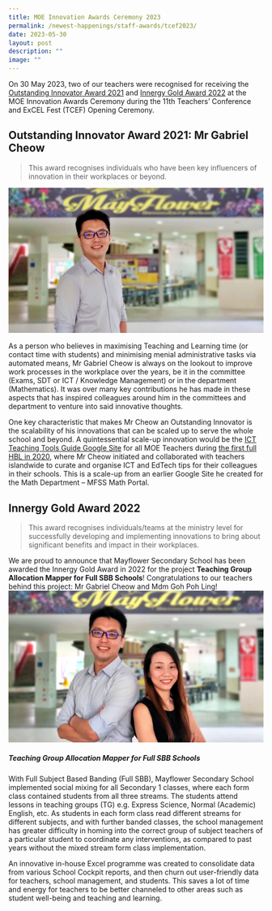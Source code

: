 ```yaml
---
title: MOE Innovation Awards Ceremony 2023
permalink: /newest-happenings/staff-awards/tcef2023/
date: 2023-05-30
layout: post
description: ""
image: ""
---
```

On 30 May 2023, two of our teachers were recognised for receiving the [Outstanding Innovator Award 2021](#OIA-2021) and [Innergy Gold Award 2022](#Innergy-Gold-2022) at the MOE Innovation Awards Ceremony during the 11th Teachers’ Conference and ExCEL Fest (TCEF) Opening Ceremony.


<a name="OIA-2021"></a>
## Outstanding Innovator Award 2021: Mr Gabriel Cheow
<blockquote>This award recognises individuals who have been key influencers of innovation in their workplaces or beyond.</blockquote>

![](/images/Staff%20Awards/tcef2023_oia_2.jpg)

As a person who believes in maximising Teaching and Learning time (or contact time with students) and minimising menial administrative tasks via automated means, Mr Gabriel Cheow is always on the lookout to improve work processes in the workplace over the years, be it in the committee (Exams, SDT or ICT / Knowledge Management) or in the department (Mathematics). It was over many key contributions he has made in these aspects that has inspired colleagues around him in the committees and department to venture into said innovative thoughts. 

One key characteristic that makes Mr Cheow an Outstanding Innovator is the scalability of his innovations that can be scaled up to serve the whole school and beyond. A quintessential scale-up innovation would be the [ICT Teaching Tools Guide Google Site](https://sites.google.com/moe.edu.sg/ictguide/home) for all MOE Teachers during [the first full HBL in 2020](https://www.straitstimes.com/singapore/education/schools-to-shift-to-full-home-based-learning-from-april-8), where Mr Cheow initiated and collaborated with teachers islandwide to curate and organise ICT and EdTech tips for their colleagues in their schools. This is a scale-up from an earlier Google Site he created for the Math Department – MFSS Math Portal.

<a name="Innergy-Gold-2022"></a>
## Innergy Gold Award 2022
<blockquote>This award recognises individuals/teams at the ministry level for successfully developing and implementing innovations to bring about significant benefits and impact in their workplaces.</blockquote>

We are proud to announce that Mayflower Secondary School has been awarded the Innergy Gold Award in 2022 for the project <b>Teaching Group Allocation Mapper for Full SBB Schools</b>! Congratulations to our teachers behind this project: Mr Gabriel Cheow and Mdm Goh Poh Ling!
![](/images/Staff%20Awards/tcef2023_innergy_2.jpg)

##### Teaching Group Allocation Mapper for Full SBB Schools

With Full Subject Based Banding (Full SBB), Mayflower Secondary School implemented social mixing for all Secondary 1 classes, where each form class contained students from all three streams. The students attend lessons in teaching groups (TG) e.g. Express Science, Normal (Academic) English, etc. As students in each form class read different streams for different subjects, and with further banded classes, the school management has greater difficulty in homing into the correct group of subject teachers of a particular student to coordinate any interventions, as compared to past years without the mixed stream form class implementation.

An innovative in-house Excel programme was created to consolidate data from various School Cockpit reports, and then churn out user-friendly data for teachers, school management, and students. This saves a lot of time and energy for teachers to be better channeled to other areas such as student well-being and teaching and learning.